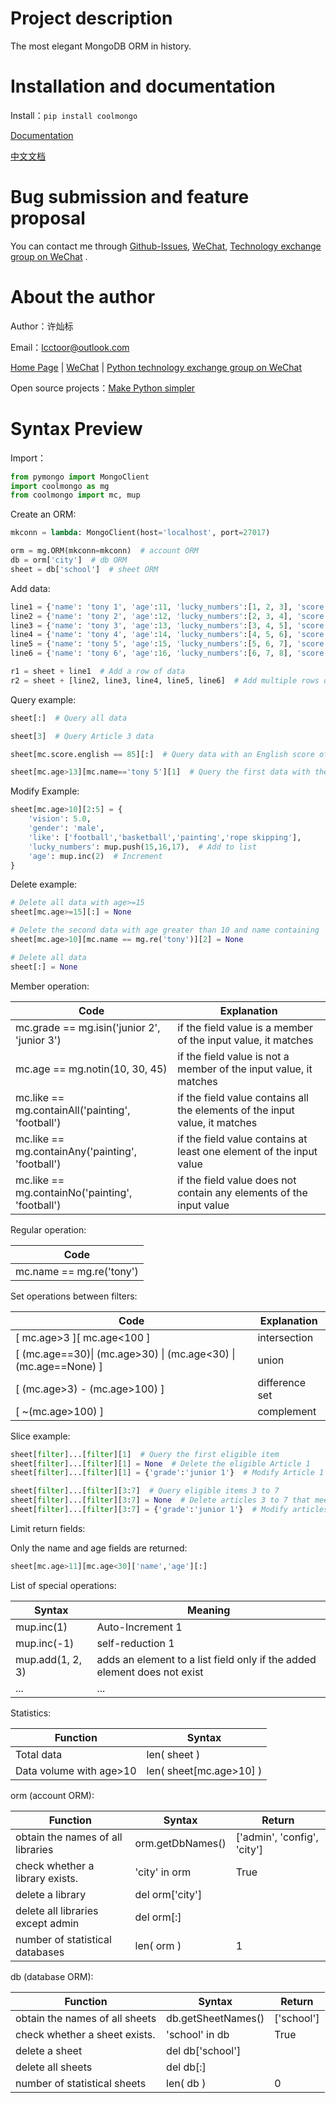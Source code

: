 # Project description

The most elegant MongoDB ORM in history.

# Installation and documentation

Install：`pip install coolmongo`

[Documentation](https://github.com/lcctoor/lccpy/blob/main/coolmongo/docs/doc.md)

[中文文档](https://github.com/lcctoor/lccpy/blob/main/coolmongo/docs/doc_zh.md)

# Bug submission and feature proposal

You can contact me through [Github-Issues](https://github.com/lcctoor/lccpy/issues), [WeChat](https://raw.githubusercontent.com/lcctoor/me/main/author/WeChatQR.jpg), [Technology exchange group on WeChat](https://raw.githubusercontent.com/lcctoor/me/main/ExchangeGroup/PythonTecQR.jpg) .

# About the author

Author：许灿标

Email：lcctoor@outlook.com

[Home Page](https://github.com/lcctoor/me/blob/main/home.md) | [WeChat](https://raw.githubusercontent.com/lcctoor/me/main/author/WeChatQR.jpg) | [Python technology exchange group on WeChat](https://raw.githubusercontent.com/lcctoor/me/main/ExchangeGroup/PythonTecQR.jpg)

Open source projects：[Make Python simpler](https://github.com/lcctoor/lccpy#readme)

# Syntax Preview

Import：

```python
from pymongo import MongoClient
import coolmongo as mg
from coolmongo import mc, mup
```

Create an ORM:

```python
mkconn = lambda: MongoClient(host='localhost', port=27017)

orm = mg.ORM(mkconn=mkconn)  # account ORM
db = orm['city']  # db ORM
sheet = db['school']  # sheet ORM
```

Add data:

```python
line1 = {'name': 'tony 1', 'age':11, 'lucky_numbers':[1, 2, 3], 'score':{'english':81, 'math':82}}
line2 = {'name': 'tony 2', 'age':12, 'lucky_numbers':[2, 3, 4], 'score':{'english':82, 'math':83}}
line3 = {'name': 'tony 3', 'age':13, 'lucky_numbers':[3, 4, 5], 'score':{'english':83, 'math':84}}
line4 = {'name': 'tony 4', 'age':14, 'lucky_numbers':[4, 5, 6], 'score':{'english':84, 'math':85}}
line5 = {'name': 'tony 5', 'age':15, 'lucky_numbers':[5, 6, 7], 'score':{'english':85, 'math':86}}
line6 = {'name': 'tony 6', 'age':16, 'lucky_numbers':[6, 7, 8], 'score':{'english':86, 'math':87}}

r1 = sheet + line1  # Add a row of data
r2 = sheet + [line2, line3, line4, line5, line6]  # Add multiple rows of data
```

Query example:

```python
sheet[:]  # Query all data

sheet[3]  # Query Article 3 data

sheet[mc.score.english == 85][:]  # Query data with an English score of 85

sheet[mc.age>13][mc.name=='tony 5'][1]  # Query the first data with the age greater than 13 and the name 'tony 5'
```

Modify Example:

```python
sheet[mc.age>10][2:5] = {
    'vision': 5.0,
    'gender': 'male',
    'like': ['football','basketball','painting','rope skipping'],
    'lucky_numbers': mup.push(15,16,17),  # Add to list
    'age': mup.inc(2)  # Increment
}
```

Delete example:

```python
# Delete all data with age>=15
sheet[mc.age>=15][:] = None

# Delete the second data with age greater than 10 and name containing 'tony'
sheet[mc.age>10][mc.name == mg.re('tony')][2] = None

# Delete all data
sheet[:] = None
```

Member operation:

| **Code**                                   | **Explanation**                                                       |
| ------------------------------------------------ | --------------------------------------------------------------------------- |
| mc.grade == mg.isin('junior 2', 'junior 3')      | if the field value is a member of the input value, it matches               |
| mc.age == mg.notin(10, 30, 45)                   | if the field value is not a member of the input value, it matches           |
| mc.like == mg.containAll('painting', 'football') | if the field value contains all the elements of the input value, it matches |
| mc.like == mg.containAny('painting', 'football') | if the field value contains at least one element of the input value         |
| mc.like == mg.containNo('painting', 'football')  | if the field value does not contain any elements of the input value         |

Regular operation:

| **Code**           |
| ------------------------ |
| mc.name == mg.re('tony') |

Set operations between filters:

| Code                                                                        | Explanation    |
| --------------------------------------------------------------------------- | -------------- |
| [ mc.age>3 ][ mc.age<100 ]                                                  | intersection   |
| [ (mc.age==30)&#124; (mc.age>30) &#124; (mc.age<30) &#124; (mc.age==None) ] | union          |
| [ (mc.age>3) - (mc.age>100) ]                                               | difference set |
| [ ~(mc.age>100) ]                                                           | complement     |

Slice example:

```python
sheet[filter]...[filter][1]  # Query the first eligible item
sheet[filter]...[filter][1] = None  # Delete the eligible Article 1
sheet[filter]...[filter][1] = {'grade':'junior 1'}  # Modify Article 1 that meets the conditions

sheet[filter]...[filter][3:7]  # Query eligible items 3 to 7
sheet[filter]...[filter][3:7] = None  # Delete articles 3 to 7 that meet the conditions
sheet[filter]...[filter][3:7] = {'grade':'junior 1'}  # Modify articles 3 to 7 that meet the conditions
```

Limit return fields:

Only the name and age fields are returned:

```python
sheet[mc.age>11][mc.age<30]['name','age'][:]
```

List of special operations:

| **Syntax** | **Meaning**                                                        |
| ---------------- | ------------------------------------------------------------------------ |
| mup.inc(1)       | Auto-Increment 1                                                         |
| mup.inc(-1)      | self-reduction 1                                                         |
| mup.add(1, 2, 3) | adds an element to a list field only if the added element does not exist |
| ...              | ...                                                                      |

Statistics:

| **Function**      | **Syntax**        |
| ----------------------- | ----------------------- |
| Total data              | len( sheet )            |
| Data volume with age>10 | len( sheet[mc.age>10] ) |

orm (account ORM):

| **Function**                | **Syntax** | **Return**            |
| --------------------------------- | ---------------- | --------------------------- |
| obtain the names of all libraries | orm.getDbNames() | ['admin', 'config', 'city'] |
| check whether a library exists.   | 'city'  in  orm  | True                        |
| delete a library                  | del orm['city']  |                             |
| delete all libraries except admin | del orm[:]       |                             |
| number of statistical databases   | len( orm )       | 1                           |

db (database ORM):

| **Function**             | **Syntax**   | **Return** |
| ------------------------------ | ------------------ | ---------------- |
| obtain the names of all sheets | db.getSheetNames() | ['school']       |
| check whether a sheet exists.  | 'school'  in  db   | True             |
| delete a sheet                 | del db['school']   |                  |
| delete all sheets              | del db[:]          |                  |
| number of statistical sheets   | len( db )          | 0                |
